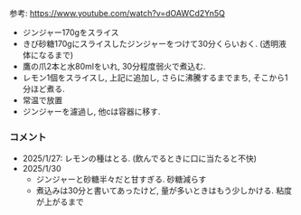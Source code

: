 参考: https://www.youtube.com/watch?v=dOAWCd2Yn5Q
- ジンジャー170gをスライス
- きび砂糖170gにスライスしたジンジャーをつけて30分くらいおく. (透明液体になるまで)
- 鷹の爪2本と水80mlをいれ, 30分程度弱火で煮込む.
- レモン1個をスライスし, 上記に追加し, さらに沸騰するまでまち, そこから1分ほど煮る.  
- 常温で放置 
- ジンジャーを濾過し, 他cは容器に移す.

### コメント
- 2025/1/27: レモンの種はとる. (飲んでるときに口に当たると不快)
- 2025/1/30
    - ジンジャーと砂糖半々だと甘すぎる. 砂糖減らす
    - 煮込みは30分と書いてあったけど, 量が多いときはもう少しかける. 粘度が上がるまで
